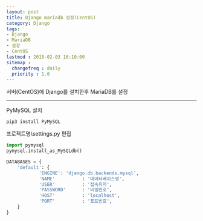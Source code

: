 ```yaml
---
layout: post
title: Django mariadb 설정(CentOS)
category: Django
tags:
- Django
- MariaDB
- 설정
- CentOS
lastmod : 2018-02-03 16:10:00
sitemap :
  changefreq : daily
  priority : 1.0
---
```

서버(CentOS)에 Django를 설치한후 MariaDB를 설정

<!--미리보기-->

***

PyMySQL 설치

```
pip3 install PyMySQL
```

프로젝트명\settings.py 편집

``` python
import pymysql
pymysql.install_as_MySQLdb()

DATABASES = {
    'default': {
            'ENGINE': 'django.db.backends.mysql',
            'NAME'          : '데이터베이스명',
            'USER'          : '접속유저',
            'PASSWORD'      : '비밀번호',
            'HOST'          : 'localhost',
            'PORT'          : '포트번호',
    }
}
```



